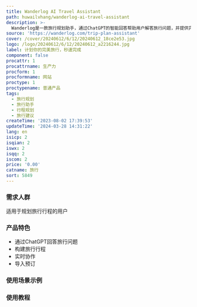 ```yaml
---
title: Wanderlog AI Travel Assistant
path: huwailvhang/wanderlog-ai-travel-assistant
description: >-
  Wanderlog是一款旅行规划助手，通过ChatGPT的智能回答帮助用户解答旅行问题，并提供完整的行程规划建议。用户可以轻松构建完美的旅行计划，将ChatGPT提供的景点建议直接添加到行程中。此外，Wanderlog还提供实时协作、导入预订等功能，帮助用户全面规划整个旅行。
source: 'https://wanderlog.com/trip-plan-assistant'
cover: /cover/20240612/6/12/20240612_18ce2e53.jpg
logo: /logo/20240612/6/12/20240612_a2216244.jpg
label: 计划你的完美旅行，秒速完成
component: false
procattr: 1
procattrname: 生产力
procform: 1
procformname: 网站
proctype: 1
proctypename: 普通产品
tags:
  - 旅行规划
  - 旅行助手
  - 行程规划
  - 旅行建议
createTime: '2023-08-02 17:39:53'
updateTime: '2024-03-28 14:31:22'
lang: en
isicp: 2
isqian: 2
iswx: 2
isqq: 2
iscom: 2
price: '0.00'
catname: 旅行
sort: 5849
---
```




### 需求人群
适用于规划旅行行程的用户

### 产品特色
- 通过ChatGPT回答旅行问题
- 构建旅行行程
- 实时协作
- 导入预订

### 使用场景示例


### 使用教程


  
